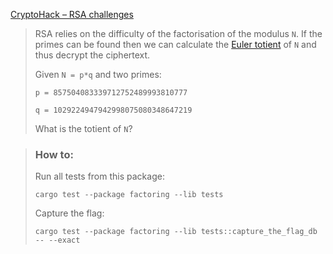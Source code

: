[CryptoHack – RSA challenges](https://cryptohack.org/challenges/rsa/)

> RSA relies on the difficulty of the factorisation of the modulus `N`. If the primes can be found then we can calculate the [Euler totient](https://leimao.github.io/article/RSA-Algorithm/) of `N` and thus decrypt the ciphertext.
>
> Given `N = p*q` and two primes:
>
> `p = 857504083339712752489993810777`
>
> `q = 1029224947942998075080348647219`
>
> What is the totient of `N`?

> ### How to:
> Run all tests from this package:
>
>     cargo test --package factoring --lib tests
>
> Capture the flag:
>
>     cargo test --package factoring --lib tests::capture_the_flag_db -- --exact
